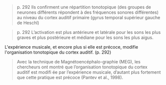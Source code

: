 > p. 292
> Ils confirment une répartition tonotopique (des groupes de neurones différents répondent à des fréquences sonores différentes) au niveau du cortex auditif primaire (gyrus temporal  supérieur gauche de Heschl)

> p. 292
> L’activation est plus antérieure et latérale pour les sons les plus graves et plus postérieure et médiane pour les sons les plus aigus.

L'expérience musicale, et encore plus si elle est précoce, modifie l'organisation tonotopique du cortex auditif. (p. 292)
> Avec la technique de Magnétoencéphalo-graphie (MEG), les chercheurs ont montré que l’organisation tonotopique du cortex auditif est modifi ée par l’expérience musicale, d’autant plus fortement que cette pratique est précoce (Pantev et al., 1998).


